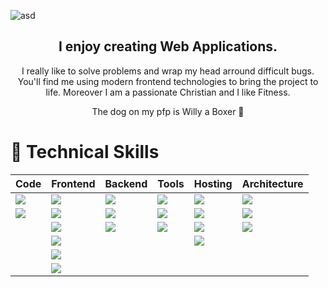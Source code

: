 ![asd](https://user-images.githubusercontent.com/45995648/148986147-8f6fc7d1-410a-401c-9ca9-df7ed7552486.png)
<div align="center">
 <h2> I enjoy creating Web Applications. </h2>
 <p> I really like to solve problems and wrap my head arround difficult bugs.
  You'll find me using modern frontend technologies to bring the project to life. 
  Moreover I am a passionate Christian and I like Fitness.</p>
<p>The dog on my pfp is Willy a Boxer 🐶</p>
</div>

                                                                                                    
# 💼 Technical Skills

| Code                                                                                                                       | Frontend                                                                                               | Backend                                                                                                 | Tools                                                                                                    | Hosting                                                                                                | Architecture                                                                                                 |
|----------------------------------------------------------------------------------------------------------------------------|--------------------------------------------------------------------------------------------------------|---------------------------------------------------------------------------------------------------------|----------------------------------------------------------------------------------------------------------|--------------------------------------------------------------------------------------------------------|--------------------------------------------------------------------------------------------------------------|
| ![](https://img.shields.io/badge/Code-JavaScript-informational?style=flat&logo=JavaScript&color=F7DF1E)                    | ![](https://img.shields.io/badge/Style-HTML5-informational?style=flat&logo=HTML5&color=E34F26)         | ![](https://img.shields.io/badge/Library-Node.js-informational?style=flat&logo=Node.js&color=82bb01)    | ![](https://img.shields.io/badge/Workflow-Git-informational?style=flat&logo=Git&color=F05032)            | ![](https://img.shields.io/badge/Hosting-GitHub-informational?style=flat&logo=GitHub&color=181717)     | ![](https://img.shields.io/badge/Principles-CleanCode-informational?style=flat&logo=CleanCode&color=333)     |
| ![](https://img.shields.io/badge/Code-TypeScript-informational?style=flat&logo=TypeScript&color=3178C6) | ![](https://img.shields.io/badge/Style-CSS3-informational?style=flat&logo=CSS3&color=1572B6)           | ![](https://img.shields.io/badge/Database-MongoDB-informational?style=flat&logo=MongoDB&color=47a248)   | ![](https://img.shields.io/badge/Tools-NPM-informational?style=flat&logo=NPM&color=CB3837)               | ![](https://img.shields.io/badge/Hosting-Netlify-informational?style=flat&logo=netlify&color=00C7B7)   | ![](https://img.shields.io/badge/Architecture-ResponsiveDesign-informational?style=flat&logo=DRY&color=333)  |
|                                                                                                                            | ![](https://img.shields.io/badge/Style-SASS-informational?style=flat&logo=SASS&color=cc6598)           | ![](https://img.shields.io/badge/Database-Firebase-informational?style=flat&logo=Firebase&color=ffca28) | ![](https://img.shields.io/badge/IDE-VSCode-informational?style=flat&logo=visualstudiocode&color=007ACC) | ![](https://img.shields.io/badge/Hosting-Vercel-informational?style=flat&logo=vercel&color=000000)     | ![](https://img.shields.io/badge/Architecture-MobileFirstDesign-informational?style=flat&logo=DRY&color=333) |
|                                                                                                                            | ![](https://img.shields.io/badge/Style-Bootstrap-informational?style=flat&logo=Bootstrap&color=7952B3) |                                                                                                         |                                                                                                          | ![](https://img.shields.io/badge/CMS-Contentful-informational?style=flat&logo=Contentful&color=2478CC) |                                                                                                              |
|                                                                                                                            | ![](https://img.shields.io/badge/Library-React.js-informational?style=flat&logo=react&color=61DAFB)    |                                                                                                         |                                                                                                          |                                                                                                        |                                                                                                              |
|                                                                                                                            | ![](https://img.shields.io/badge/Library-Next.js-informational?style=flat&logo=nextdotjs&color=000000) |                                                                                                         |                                                                                                          |                                                                                                        |                                                                                                              |
